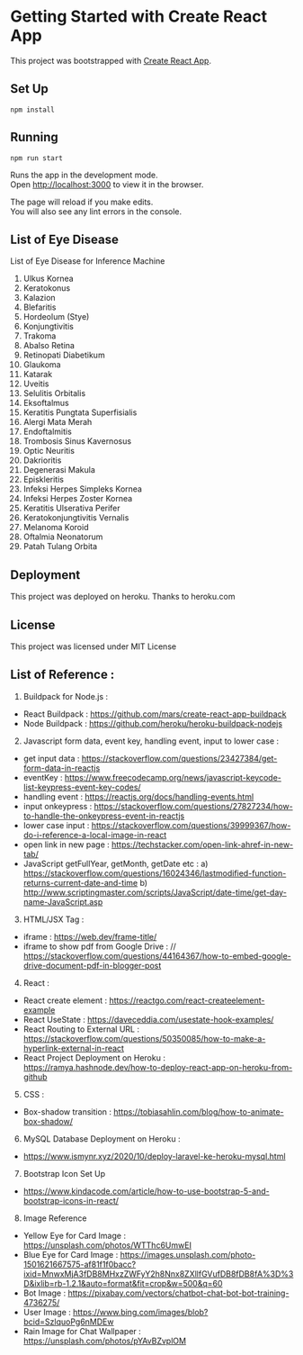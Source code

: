 # Getting Started with Create React App

This project was bootstrapped with [Create React App](https://github.com/facebook/create-react-app).

## Set Up

`npm install`

## Running

`npm run start`

Runs the app in the development mode.\
Open [http://localhost:3000](http://localhost:3000) to view it in the browser.

The page will reload if you make edits.\
You will also see any lint errors in the console.

## List of Eye Disease

List of Eye Disease for Inference Machine

1. Ulkus Kornea
2. Keratokonus
3. Kalazion
4. Blefaritis
5. Hordeolum (Stye)
6. Konjungtivitis
7. Trakoma
8. Abalso Retina
9. Retinopati Diabetikum
10. Glaukoma
11. Katarak
12. Uveitis
13. Selulitis Orbitalis
14. Eksoftalmus
15. Keratitis Pungtata Superfisialis
16. Alergi Mata Merah
17. Endoftalmitis
18. Trombosis Sinus Kavernosus
19. Optic Neuritis
20. Dakrioritis
21. Degenerasi Makula
22. Episkleritis
23. Infeksi Herpes Simpleks Kornea
24. Infeksi Herpes Zoster Kornea
25. Keratitis Ulserativa Perifer
26. Keratokonjungtivitis Vernalis
27. Melanoma Koroid
28. Oftalmia Neonatorum
29. Patah Tulang Orbita

## Deployment

This project was deployed on heroku. Thanks to heroku.com

## License

This project was licensed under MIT License

## List of Reference :

1. Buildpack for Node.js :

- React Buildpack : https://github.com/mars/create-react-app-buildpack
- Node Buildpack : https://github.com/heroku/heroku-buildpack-nodejs

2. Javascript form data, event key, handling event, input to lower case :

- get input data : https://stackoverflow.com/questions/23427384/get-form-data-in-reactjs
- eventKey : https://www.freecodecamp.org/news/javascript-keycode-list-keypress-event-key-codes/
- handling event : https://reactjs.org/docs/handling-events.html
- input onkeypress : https://stackoverflow.com/questions/27827234/how-to-handle-the-onkeypress-event-in-reactjs
- lower case input : https://stackoverflow.com/questions/39999367/how-do-i-reference-a-local-image-in-react
- open link in new page : https://techstacker.com/open-link-ahref-in-new-tab/
- JavaScript getFullYear, getMonth, getDate etc :
  a) https://stackoverflow.com/questions/16024346/lastmodified-function-returns-current-date-and-time
  b) http://www.scriptingmaster.com/scripts/JavaScript/date-time/get-day-name-JavaScript.asp

3. HTML/JSX Tag :

- iframe : https://web.dev/frame-title/
- iframe to show pdf from Google Drive : // https://stackoverflow.com/questions/44164367/how-to-embed-google-drive-document-pdf-in-blogger-post

4. React :

- React create element : https://reactgo.com/react-createelement-example
- React UseState : https://daveceddia.com/usestate-hook-examples/
- React Routing to External URL : https://stackoverflow.com/questions/50350085/how-to-make-a-hyperlink-external-in-react
- React Project Deployment on Heroku : https://ramya.hashnode.dev/how-to-deploy-react-app-on-heroku-from-github

5. CSS :

- Box-shadow transition : https://tobiasahlin.com/blog/how-to-animate-box-shadow/

6. MySQL Database Deployment on Heroku :

- https://www.ismynr.xyz/2020/10/deploy-laravel-ke-heroku-mysql.html

7. Bootstrap Icon Set Up

- https://www.kindacode.com/article/how-to-use-bootstrap-5-and-bootstrap-icons-in-react/

8. Image Reference

- Yellow Eye for Card Image : https://unsplash.com/photos/WTThc6UmwEI
- Blue Eye for Card Image : https://images.unsplash.com/photo-1501621667575-af81f1f0bacc?ixid=MnwxMjA3fDB8MHxzZWFyY2h8Nnx8ZXllfGVufDB8fDB8fA%3D%3D&ixlib=rb-1.2.1&auto=format&fit=crop&w=500&q=60
- Bot Image : https://pixabay.com/vectors/chatbot-chat-bot-bot-training-4736275/
- User Image : https://www.bing.com/images/blob?bcid=SzlquoPg6nMDEw
- Rain Image for Chat Wallpaper : https://unsplash.com/photos/pYAvBZvplOM
